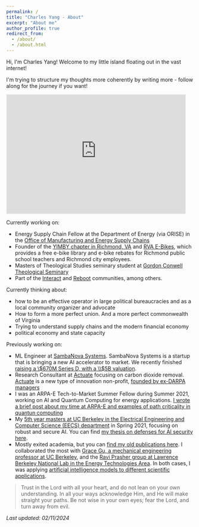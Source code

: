 ```yaml
---
permalink: /
title: "Charles Yang - About"
excerpt: "About me"
author_profile: true
redirect_from:
  - /about/
  - /about.html
---
```


Hi, I'm Charles Yang! Welcome to my little island floating out in the vast internet! 

I'm trying to structure my thoughts more coherently by writing more - follow along for the journey if you want!

<iframe src="https://charlesyang.substack.com/embed" width="480" height="320" style="border:1px solid #EEE; background:white;" frameborder="0" scrolling="no"></iframe>

Currently working on:
 - Energy Supply Chain Fellow at the Department of Energy (via ORISE) in the [Office of Manufacturing and Energy Supply Chains](https://www.energy.gov/mesc/office-manufacturing-and-energy-supply-chains)
 - Founder of the [YIMBY chapter in Richmond, VA](https://www.rvayimby.org/) and [RVA E-Bikes](https://ebikelibraryrva.org/), which provides a free e-bike library and e-bike rebates for Richmond public school teachers and Richmond city employees. 
 - Masters of Theological Studies seminary student at [Gordon Conwell Theological Seminary](https://www.gordonconwell.edu/)
 - Part of the [Interact](https://joininteract.com/) and [Reboot](https://reboothq.substack.com/about) communities, among others.
 
 Currently thinking about:
 - how to be an effective operator in large political bureaucracies and as a local community organizer and advocate
 - How to form a more perfect union. And a more perfect commonwealth of Virginia
 - Trying to understand supply chains and the modern financial economy
 - political economy and state capacity

Previously working on:
 - ML Engineer at [SambaNova Systems](https://sambanova.ai/). SambaNova Systems is a startup that is bringing a new AI accelerator to market. We recently finished [raising a \\$670M Series D, with a \\$5B valuation](https://www.businesswire.com/news/home/20210413005263/en/SambaNova-Systems-Raises-676M-in-Series-D-Surpasses-5B-Valuation-and-Becomes-World%E2%80%99s-Best-Funded-AI-Startup).
 - Research Consultant at [Actuate](https://actuateinnovation.org/) focusing on carbon dioxide removal. [Actuate](https://actuateinnovation.org/) is a new type of innovation non-profit, [founded by ex-DARPA managers](https://actuateinnovation.org/about/arati-prabhakar/)
 - I was an ARPA-E Tech-to-Market Summer Fellow during Summer 2021, working on AI and Quantum Computing for energy applications. [I wrote a brief post about my time at ARPA-E and examples of path criticality in quantun computing](https://charlesyang.substack.com/p/real-life-examples-of-path-criticality)
 - My [5th year masters at UC Berkeley in the Electrical Engineering and Computer Science (EECS) department](https://eecs.berkeley.edu/academics/graduate/industry-programs/5yrms) in Spring 2021, focusing on robust and secure AI. You can find [my thesis on defenses for AI security here](https://www2.eecs.berkeley.edu/Pubs/TechRpts/2021/EECS-2021-90.html). 
 - Mostly exited academia, but you can [find my old publications here](https://scholar.google.com/citations?user=BYOREdwAAAAJ&hl=en). I collaborated the most with [Grace Gu, a mechanical engineering professor at UC Berkeley](https://me.berkeley.edu/people/grace-x-gu/), and the [Ravi Prasher group at Lawrence Berkeley National Lab in the Energy Technologies Area](https://eta.lbl.gov/). In both cases, I was applying [artificial intelligence models to different scientific applications](https://ml4sci.substack.com/).


>    Trust in the Lord with all your heart, and do not lean on your own understanding. In all your ways acknowledge Him,
    and He will make straight your paths. Be not wise in your own eyes;
    fear the Lord, and turn away from evil.

*Last updated: 02/11/2024*
